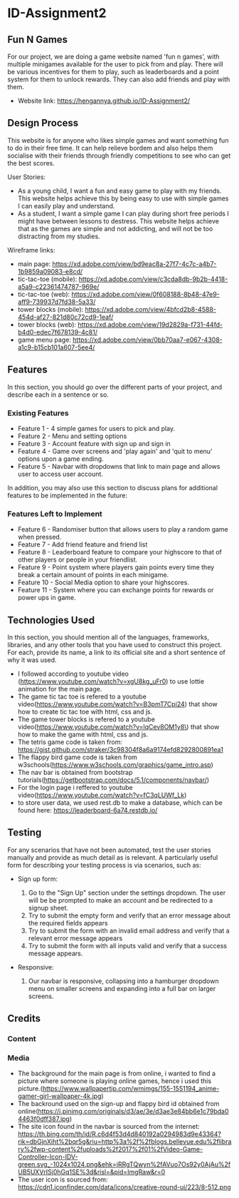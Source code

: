 # ID-Assignment2

## Fun N Games
For our project, we are doing a game website named 'fun n games', with multiple minigames available for the user to pick from and play. There will be various incentives for them to play, such as leaderboards and a point system for them to unlock rewards. They can also add friends and play with them.
- Website link: https://hengannya.github.io/ID-Assignment2/

## Design Process
This website is for anyone who likes simple games and want something fun to do in their free time. It can help relieve bordem and also helps them socialise with their friends through friendly competitions to see who can get the best scores. 

User Stories:
- As a young child, I want a fun and easy game to play with my friends. This website helps achieve this by being easy to use with simple games I can easily play and understand.
- As a student, I want a simple game I can play during short free periods I might have between lessons to destress. This website helps achieve that as the games are simple and not addicting, and will not be too distracting from my studies. 

Wireframe links:
- main page: https://xd.adobe.com/view/bd9eac8a-27f7-4c7c-a4b7-1b9859a09083-e8cd/
- tic-tac-toe (mobile): https://xd.adobe.com/view/c3cda8db-9b2b-4418-a5a9-c22361474787-969e/
- tic-tac-toe (web): https://xd.adobe.com/view/0f608188-8b48-47e9-aff9-739937d7fd38-5a33/
- tower blocks (mobile): https://xd.adobe.com/view/4bfcd2b8-4588-454d-af27-821d80c72cd9-1eaf/
- tower blocks (web): https://xd.adobe.com/view/19d2829a-f731-44fd-b4d0-edec7f678139-4c81/
- game menu page: https://xd.adobe.com/view/0bb70aa7-e067-4308-a1c9-b15cb101a607-5ee4/

## Features
In this section, you should go over the different parts of your project, and describe each in a sentence or so.

### Existing Features
- Feature 1 - 4 simple games for users to pick and play.
- Feature 2 - Menu and setting options
- Feature 3 - Account feature with sign up and sign in 
- Feature 4 - Game over screens and 'play again' and 'quit to menu' options upon a game ending. 
- Feature 5 - Navbar with dropdowns that link to main page and allows user to access user account. 

In addition, you may also use this section to discuss plans for additional features to be implemented in the future:

### Features Left to Implement
- Feature 6 - Randomiser button that allows users to play a random game when pressed. 
- Feature 7 - Add friend feature and friend list
- Feature 8 - Leaderboard feature to compare your highscore to that of other players or people in your friendlist.
- Feature 9 - Point system where players gain points every time they break a certain amount of points in each minigame.
- Feature 10 - Social Media option to share your highscores. 
- Feature 11 - System where you can exchange points for rewards or power ups in game. 

## Technologies Used
In this section, you should mention all of the languages, frameworks, libraries, and any other tools that you have used to construct this project. For each, provide its name, a link to its official site and a short sentence of why it was used.
- I followed according to youtube video (https://www.youtube.com/watch?v=xgU8kg_uFr0) to use lottie animation for the main page.
- The game tic tac toe is refered to a youtube video(https://www.youtube.com/watch?v=B3pmT7Cpi24) that show how to create tic tac toe with html, css and js.
- The game tower blocks is refered to a youtube video(https://www.youtube.com/watch?v=lqCev8OM1y8\) that show how to make the game with html, css and js.
- The tetris game code is taken from: https://gist.github.com/straker/3c98304f8a6a9174efd8292800891ea1
- The flappy bird game code is taken from w3schools(https://www.w3schools.com/graphics/game_intro.asp)
- The nav bar is obtained from bootstrap tutorials(https://getbootstrap.com/docs/5.1/components/navbar/)
- For the login page i reffered to youtube video(https://www.youtube.com/watch?v=fC3qLUWf_Lk)
- to store user data, we used rest.db to make a database, which can be found here: https://leaderboard-6a74.restdb.io/

## Testing
For any scenarios that have not been automated, test the user stories manually and provide as much detail as is relevant. A particularly useful form for describing your testing process is via scenarios, such as:

- Sign up form:
  1. Go to the "Sign Up" section under the settings dropdown. The user will be be prompted to make an account and be redirected to a signup sheet. 
  2. Try to submit the empty form and verify that an error message about the required fields appears
  3. Try to submit the form with an invalid email address and verify that a relevant error message appears
  4. Try to submit the form with all inputs valid and verify that a success message appears.

- Responsive:
  1. Our navbar is responsive, collapsing into a hamburger dropdown menu on smaller screens and expanding into a full bar on larger screens. 


## Credits
### Content

### Media
- The background for the main page is from online, i wanted to find a picture where someone is playing online games, hence i used this picture.(https://www.wallpapertip.com/wmimgs/155-1551194_anime-gamer-girl-wallpaper-4k.jpg)
- The backround used on the sign-up and flappy bird id obtained from online(https://i.pinimg.com/originals/d3/ae/3e/d3ae3e84bb6e1c79bda04463f0dff387.jpg)
- The site icon found in the navbar is sourced from the internet: https://th.bing.com/th/id/R.c6d4f53d4d840192a0294983d9e43364?rik=dbGjnXiht%2bqr5g&riu=http%3a%2f%2fblogs.bellevue.edu%2flibrary%2fwp-content%2fuploads%2f2017%2f01%2fVideo-Game-Controller-Icon-IDV-green.svg_-1024x1024.png&ehk=jRRgTQwyn%2fAVuo7Os92y0AjAu%2fUB5UXVrISj0hGq1SE%3d&risl=&pid=ImgRaw&r=0
- The user icon is sourced from: https://cdn1.iconfinder.com/data/icons/creative-round-ui/223/8-512.png
